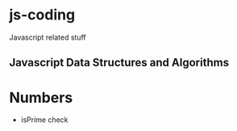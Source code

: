 # js-coding
Javascript related stuff

## Javascript Data Structures and Algorithms

# Numbers

- isPrime check

